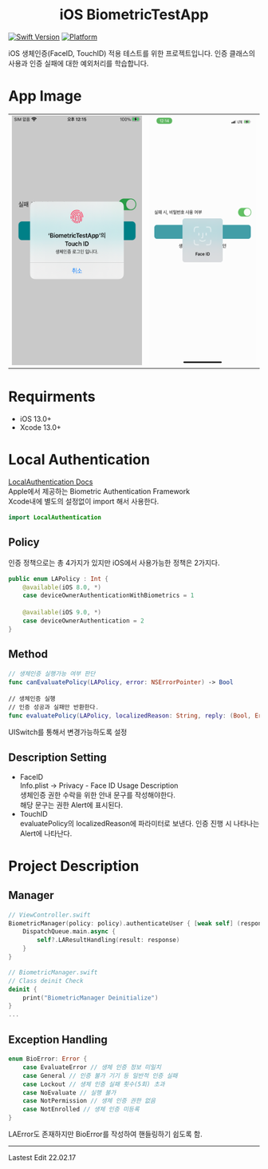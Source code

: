 <h1 align="center">
    iOS BiometricTestApp
</h1>

[![Swift Version][swift-image]](https://swift.org/)
[![Platform][Platform-image]](https://developer.apple.com/kr/ios/)

[swift-image]:https://img.shields.io/badge/swift-5.5.2-orange.svg?style=flat
[Platform-image]: https://img.shields.io/badge/Platform-ios-blue.svg?style=flat

iOS 생체인증(FaceID, TouchID) 적용 테스트를 위한 프로젝트입니다.
인증 클래스의 사용과 인증 실패에 대한 예외처리를 학습합니다.

# App Image
<div align="center" />
    <table>
        <td> <img src="./Image/TouchID.PNG" alt="TouchID" height="500"/> </td>
        <td> <img src="./Image/FaceID.PNG" alt="FaceID" height="500"/> </td>
    </table>
</div>

# Requirments
- iOS 13.0+
- Xcode 13.0+

# Local Authentication
[LocalAuthentication Docs](https://developer.apple.com/documentation/localauthentication/)   
Apple에서 제공하는 Biometric Authentication Framework   
Xcode내에 별도의 설정없이 import 해서 사용한다.
``` Swift
import LocalAuthentication
```

## Policy
인증 정책으로는 총 4가지가 있지만 iOS에서 사용가능한 정책은 2가지다.
``` Swift
public enum LAPolicy : Int {
    @available(iOS 8.0, *)
    case deviceOwnerAuthenticationWithBiometrics = 1

    @available(iOS 9.0, *)
    case deviceOwnerAuthentication = 2
}
```

## Method
``` Swift
// 생체인증 실행가능 여부 판단
func canEvaluatePolicy(LAPolicy, error: NSErrorPointer) -> Bool

// 생체인증 실행
// 인증 성공과 실패만 반환한다.
func evaluatePolicy(LAPolicy, localizedReason: String, reply: (Bool, Error?) -> Void)
```
UISwitch를 통해서 변경가능하도록 설정

## Description Setting
- FaceID   
    Info.plist -> Privacy - Face ID Usage Description   
    생체인증 권한 수락을 위한 안내 문구를 작성해야한다.   
    해당 문구는 권한 Alert에 표시된다.
- TouchID   
    evaluatePolicy의 localizedReason에 파라미터로 보낸다.
    인증 진행 시 나타나는 Alert에 나타난다.

# Project Description

## Manager
``` Swift
// ViewController.swift
BiometricManager(policy: policy).authenticateUser { [weak self] (response) in
    DispatchQueue.main.async {
        self?.LAResultHandling(result: response)
    }
}
```
``` Swift
// BiometricManager.swift
// Class deinit Check
deinit {
    print("BiometricManager Deinitialize")
}
...
```


## Exception Handling

``` Swift
enum BioError: Error {
    case EvaluateError // 생체 인증 정보 미일치
    case General // 인증 불가 기기 등 일반적 인증 실패
    case Lockout // 생체 인증 실패 횟수(5회) 초과
    case NoEvaluate // 실행 불가
    case NotPermission // 생체 인증 권한 없음
    case NotEnrolled // 생체 인증 미등록
}
```
LAError도 존재하지만 BioError를 작성하여 핸들링하기 쉽도록 함.

---

Lastest Edit 22.02.17
